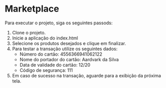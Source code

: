 # Marketplace

Para executar o projeto, siga os seguintes passods:

1. Clone o projeto.
2. Inicie a aplicação do index.html
3. Selecione os produtos desejados e clique em finalizar.
4. Para testar a transação utilize os seguintes dados:
      * Número do cartão: 4556366941062122
      * Nome do portador do cartão: Aardvark da Silva
      * Data de validade do cartão: 12/20
      * Código de segurança: 111
5. Em caso de sucesso na transação, aguarde para a exibição da próxima tela.

